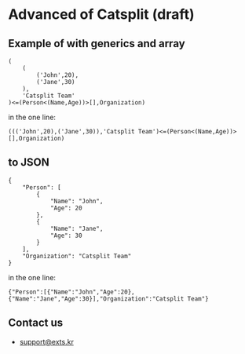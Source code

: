 # Advanced of Catsplit (draft)

## Example of with generics and array
```
(
    (
        ('John',20),
        ('Jane',30)
    ),
    'Catsplit Team'
)<=(Person<(Name,Age))>[],Organization)
```

in the one line:

`((('John',20),('Jane',30)),'Catsplit Team')<=(Person<(Name,Age))>[],Organization)`

## to JSON
```
{
    "Person": [
        {
            "Name": "John",
            "Age": 20
        },
        {
            "Name": "Jane",
            "Age": 30
        }
    ],
    "Organization": "Catsplit Team"
}
```

in the one line:

`{"Person":[{"Name":"John","Age":20},{"Name":"Jane","Age":30}],"Organization":"Catsplit Team"}`

## Contact us
- support@exts.kr
